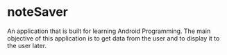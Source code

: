 # noteSaver
An application that is built for learning Android Programming. The main objective of this application is to get data from the user and to display it to the user later. 
